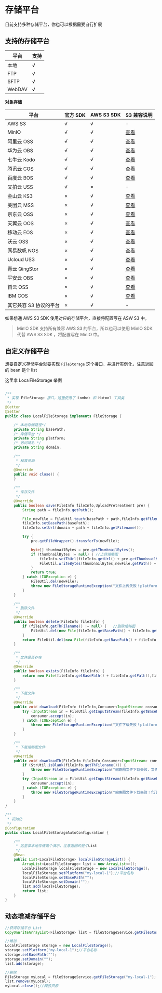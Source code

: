 # 存储平台

目前支持多种存储平台，你也可以根据需要自行扩展

## 支持的存储平台
| 平台   | 支持 |
|------|------|
| 本地   | √   |
| FTP  | √   |
| SFTP | √   |
| WebDAV | √   |

**对象存储**

| 平台 | 官方 SDK | AWS S3 SDK | S3 兼容说明 |
| ------- | ------- | ------- | ------- |
| AWS S3 | √ | √ | - |
| MinIO | √ | √ | [查看](http://docs.minio.org.cn/docs/master/java-client-quickstart-guide) |
| 阿里云 OSS | √ | √ | [查看](https://help.aliyun.com/document_detail/64919.html#title-cds-fai-yxp) |
| 华为云 OBS | √ | √ | [查看](https://support.huaweicloud.com/topic/74416-1-O-obsduixiangcunchufuwus3xieyi) |
| 七牛云 Kodo | √ | √ | [查看](https://developer.qiniu.com/kodo/4086/aws-s3-compatible) |
| 腾讯云 COS | √ | √ | [查看](https://cloud.tencent.com/document/product/436/37421) |
| 百度云 BOS | √ | √ | [查看](https://cloud.baidu.com/doc/BOS/s/Fjwvyq9xo) |
| 又拍云 USS | √ | × | - |
| 金山云 KS3 | × | √ | [查看](https://docs.ksyun.com/documents/959) |
| 美团云 MSS | × | √ | [查看](https://www.mtyun.com/doc/products/storage/mss/zhu-yao-gong-neng#兼容%20AWS%20S3%20协议) |
| 京东云 OSS | × | √ | [查看](https://docs.jdcloud.com/cn/object-storage-service/compatibility-api-overview) |
| 天翼云 OOS | × | √ | [查看](https://www.ctyun.cn/h5/help2/10000101/10001711) |
| 移动云 EOS | × | √ | [查看](https://ecloud.10086.cn/op-help-center/doc/article/24569) |
| 沃云 OSS | × | √ | [查看](https://support.woyun.cn/document.html?id=133&arcid=127) |
| 网易数帆 NOS | × | √ | [查看](https://www.163yun.com/help/documents/89796157866430464) |
| Ucloud US3 | × | √ | [查看](https://docs.ucloud.cn/ufile/s3/s3_introduction) |
| 青云 QingStor | × | √ | [查看](https://docs.qingcloud.com/qingstor/s3/) |
| 平安云 OBS | × | √ | [查看](https://yun.pingan.com/ssr/help/storage/obs/OBS_SDK_.Java_SDK_) |
| 首云 OSS  | × | √ | [查看](http://www.capitalonline.net.cn/zh-cn/service/distribution/oss-new/#product-adv) |
| IBM COS  | × | √ | [查看](https://cloud.ibm.com/docs/cloud-object-storage?topic=cloud-object-storage-compatibility-api) |
| 其它兼容 S3 协议的平台  | × | √ | - |

如果想通 AWS S3 SDK 使用对应的存储平台，直接将配置写在 ASW S3 中。

> MinIO SDK 支持所有兼容 AWS S3 的平台，所以也可以使用 MinIO SDK 代替 AWS S3 SDK ，将配置写在 MinIO 中。

## 自定义存储平台

想要自定义存储平台就要实现 `FileStorage` 这个接口，并进行实例化，注意返回的 bean 是个 list

这里拿 LocalFileStorage 举例
```java

/**
 * 实现 FileStorage 接口，这里使用了 Lombok 和 Hutool 工具类
 */
@Getter
@Setter
public class LocalFileStorage implements FileStorage {

    /* 本地存储路径*/
    private String basePath;
    /* 存储平台 */
    private String platform;
    /* 访问域名 */
    private String domain;

    /**
     * 释放资源
     */
    @Override
    public void close() {
    }

    /**
     * 保存文件
     */
    @Override
    public boolean save(FileInfo fileInfo,UploadPretreatment pre) {
        String path = fileInfo.getPath();

        File newFile = FileUtil.touch(basePath + path,fileInfo.getFilename());
        fileInfo.setBasePath(basePath);
        fileInfo.setUrl(domain + path + fileInfo.getFilename());

        try {
            pre.getFileWrapper().transferTo(newFile);

            byte[] thumbnailBytes = pre.getThumbnailBytes();
            if (thumbnailBytes != null) { //上传缩略图
                fileInfo.setThUrl(fileInfo.getUrl() + pre.getThumbnailSuffix());
                FileUtil.writeBytes(thumbnailBytes,newFile.getPath() + pre.getThumbnailSuffix());
            }
            return true;
        } catch (IOException e) {
            FileUtil.del(newFile);
            throw new FileStorageRuntimeException("文件上传失败！platform：" + platform + "，filename：" + fileInfo.getOriginalFilename(),e);
        }
    }

    /**
     * 删除文件
     */
    @Override
    public boolean delete(FileInfo fileInfo) {
        if (fileInfo.getThFilename() != null) {   //删除缩略图
            FileUtil.del(new File(fileInfo.getBasePath() + fileInfo.getPath(),fileInfo.getThFilename()));
        }
        return FileUtil.del(new File(fileInfo.getBasePath() + fileInfo.getPath(),fileInfo.getFilename()));
    }

    /**
     * 文件是否存在
     */
    @Override
    public boolean exists(FileInfo fileInfo) {
        return new File(fileInfo.getBasePath() + fileInfo.getPath(),fileInfo.getFilename()).exists();
    }

    /**
     * 下载文件
     */
    @Override
    public void download(FileInfo fileInfo,Consumer<InputStream> consumer) {
        try (InputStream in = FileUtil.getInputStream(fileInfo.getBasePath() + fileInfo.getPath() + fileInfo.getFilename())) {
            consumer.accept(in);
        } catch (IOException e) {
            throw new FileStorageRuntimeException("文件下载失败！platform：" + fileInfo,e);
        }
    }

    /**
     * 下载缩略图文件
     */
    @Override
    public void downloadTh(FileInfo fileInfo,Consumer<InputStream> consumer) {
        if (StrUtil.isBlank(fileInfo.getThFilename())) {
            throw new FileStorageRuntimeException("缩略图文件下载失败，文件不存在！fileInfo：" + fileInfo);
        }
        try (InputStream in = FileUtil.getInputStream(fileInfo.getBasePath() + fileInfo.getPath() + fileInfo.getThFilename())) {
            consumer.accept(in);
        } catch (IOException e) {
            throw new FileStorageRuntimeException("缩略图文件下载失败！fileInfo：" + fileInfo,e);
        }
    }
}

/**
 * 初始化
 */
@Configuration
public class LocalFileStorageAutoConfiguration {

    /**
     * 这里拿本地存储做个演示，注意返回的是个List
     */
    @Bean
    public List<LocalFileStorage> localFileStorageList() {
        ArrayList<LocalFileStorage> list = new ArrayList<>();
        LocalFileStorage localFileStorage = new LocalFileStorage();
        localFileStorage.setPlatform("my-local-1");//平台名称
        localFileStorage.setBasePath("");
        localFileStorage.setDomain("");
        list.add(localFileStorage);
        return list;
    }
}
```


## 动态增减存储平台

```java
//获得存储平台 List
CopyOnWriteArrayList<FileStorage> list = fileStorageService.getFileStorageList();

//增加
LocalFileStorage storage = new LocalFileStorage();
storage.setPlatform("my-local-1");//平台名称
storage.setBasePath("");
storage.setDomain("");
list.add(storage);

//删除
FileStorage myLocal = fileStorageService.getFileStorage("my-local-1");
list.remove(myLocal);
myLocal.close();//释放资源
```
